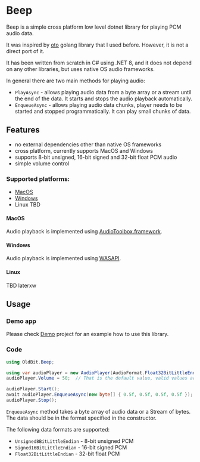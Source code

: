# Beep

Beep is a simple cross platform low level dotnet library for playing PCM audio data.

It was inspired by [oto](https://github.com/ebitengine/oto) golang library that I used before. However, it is not a direct port of it.

It has been written from scratch in C# using .NET 8, and it does not depend on any other libraries, but uses native OS audio frameworks.

In general there are two main methods for playing audio:
- `PlayAsync` - allows playing audio data from a byte array or a stream until the end of the data.
  It starts and stops the audio playback automatically.
- `EnqueueAsync` - allows playing audio data chunks, player needs to be started and stopped
   programmatically. It can play small chunks of data.

## Features
- no external dependencies other than native OS frameworks 
- cross platform, currently supports MacOS and Windows
- supports 8-bit unsigned, 16-bit signed and 32-bit float PCM audio
- simple volume control

### Supported platforms:
- [MacOS](#MacOS)
- [Windows](#Windows)
- Linux TBD

#### MacOS
Audio playback is implemented using [AudioToolbox.framework](https://developer.apple.com/documentation/audiotoolbox).

#### Windows
Audio playback is implemented using [WASAPI](https://docs.microsoft.com/en-us/windows/win32/coreaudio/wasapi).

#### Linux
TBD laterxw

## Usage

### Demo app
Please check [Demo](src/Demo) project for an example how to use this library.

### Code
```csharp
using OldBit.Beep;

using var audioPlayer = new AudioPlayer(AudioFormat.Float32BitLittleEndian, 44100, 2);
audioPlayer.Volume = 50;  // That is the default value, valid values are 0-100

audioPlayer.Start();
await audioPlayer.EnqueueAsync(new byte[] { 0.5f, 0.5f, 0.5f, 0.5f });
audioPlayer.Stop();
```
`EnqueueAsync` method takes a byte array of audio data or a Stream of bytes.
The data should be in the format specified in the constructor.

The following data formats are supported:
- `Unsigned8BitLittleEndian` - 8-bit unsigned PCM
- `Signed16BitLittleEndian` - 16-bit signed PCM
- `Float32BitLittleEndian` - 32-bit float PCM
